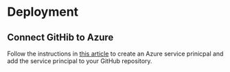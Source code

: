 # Deployment

## Connect GitHib to Azure

Follow the instructions in [this article](https://learn.microsoft.com/en-us/azure/developer/github/connect-from-azure?tabs=azure-portal%2Cwindows#use-the-azure-login-action-with-a-service-principal-secret) to create an Azure service prinicpal and add the service principal to your GitHub repository.
